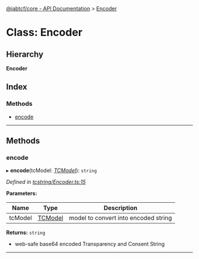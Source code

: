 [@iabtcf/core - API Documentation](../README.md) > [Encoder](../classes/encoder.md)

# Class: Encoder

## Hierarchy

**Encoder**

## Index

### Methods

* [encode](encoder.md#encode)

---

## Methods

<a id="encode"></a>

###  encode

▸ **encode**(tcModel: *[TCModel](tcmodel.md)*): `string`

*Defined in [tcstring/Encoder.ts:15](https://github.com/chrispaterson/iabtcf-es/blob/d162d92/modules/core/src/tcstring/Encoder.ts#L15)*

**Parameters:**

| Name | Type | Description |
| ------ | ------ | ------ |
| tcModel | [TCModel](tcmodel.md) |  model to convert into encoded string |

**Returns:** `string`
*   web-safe base64 encoded Transparency and Consent String

___

